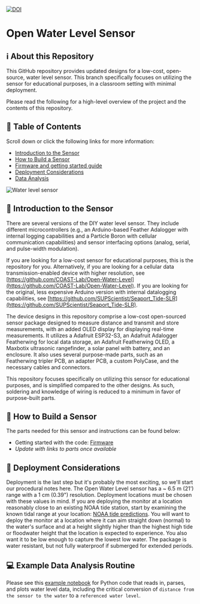 [![DOI](https://zenodo.org/badge/243609204.svg)](https://zenodo.org/badge/latestdoi/243609204)

# Open Water Level Sensor
## ℹ️ About this Repository
This GitHub repository provides updated designs for a low-cost, open-source, water level sensor. This branch specifically focuses on utilizing the sensor for educational purposes, in a classroom setting with minimal deployment.

Please read the following for a high-level overview of the project and the contents of this repository.

## 🔮 Table of Contents 
Scroll down or click the following links for more information: 
- [Introduction to the Sensor](#-introduction-to-the-sensor)
- [How to Build a Sensor](#-how-to-build-a-sensor)
- [Firmware and getting started guide](Firmware)
- [Deployment Considerations](#-Deployment-considerations)
- [Data Analysis](#-example-data-analysis-routine)

![Water level sensor](Photos/SMCKERR_WL_WL01.jpeg)

## 🔌 Introduction to the Sensor
There are several versions of the DIY water level sensor. They include different microcontrollers (e.g., an Arduino-based Feather Adalogger with internal logging capabilities and a Particle Boron with cellular communication capabilities) and sensor interfacing options (analog, serial, and pulse-width modulation). 

If you are looking for a low-cost sensor for educational purposes, this is the repository for you. Alternatively, if you are looking for a cellular data transmission-enabled device with higher resolution, see [https://github.com/COAST-Lab/Open-Water-Level](https://github.com/COAST-Lab/Open-Water-Level). If you are looking for the original, less expensive Arduino version with internal datalogging capabilities, see [https://github.com/SUPScientist/Seaport_Tide-SLR](https://github.com/SUPScientist/Seaport_Tide-SLR).

The device designs in this repository comprise a low-cost open-sourced sensor package designed to measure distance and transmit and store measurements, with an added OLED display for displaying real-time measurements. It utilizes a Adafruit ESP32-S3, an Adafruit Adalogger Featherwing for local data storage, an Adafruit Featherwing OLED, a Maxbotix ultrasonic rangefinder, a solar panel with battery, and an enclosure. It also uses several purpose-made parts, such as an Featherwing tripler PCB, an adapter PCB, a custom PolyCase, and the necessary cables and connectors.

This repository focuses specifically on utilizing this sensor for educational purposes, and is simplified compared to the other designs. As such, soldering and knowledge of wiring is reduced to a minimum in favor of purpose-built parts.

## 🔨 How to Build a Sensor
The parts needed for this sensor and instructions can be found below:
- Getting started with the code: [Firmware](Firmware) 
- *Update with links to parts once available*

## 🌊 Deployment Considerations
Deployment is the last step but it's probably the most exciting, so we'll start our procedural notes here. The Open Water Level sensor has a ~ 6.5 m (21') range with a 1 cm (0.39") resolution. Deployment locations must be chosen with these values in mind. If you are deploying the monitor at a location reasonably close to an existing NOAA tide station, start by examining the known tidal range at your location: [NOAA tide predictions](https://tidesandcurrents.noaa.gov/tide_predictions.html). You will want to deploy the monitor at a location where it can aim straight down (normal) to the water's surface and at a height slightly higher than the highest high tide or floodwater height that the location is expected to experience. You also want it to be low enough to capture the lowest low water. The package is water resistant, but not fully waterproof if submerged for extended periods.

## 💻 Example Data Analysis Routine
Please see this [example notebook](Data%20Analysis/open_water_level_analysis.ipynb) for Python code that reads in, parses, and plots water level data, including the critical conversion of `distance from the sensor to the water` to a `referenced water level`.
